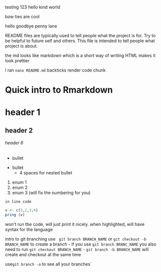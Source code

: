 testing 123 hello kind world 

bow ties are cool 

hello goodbye penny lane

README files are typically used to tell people what the project is for. 
Try to be helpful to future self and others. 
This file is intended to tell people what project is about. 

the md looks like markdown which is a short way of writing HTML
makes it look prettier

I ran `nano README.md`
backticks render code chunk


# Quick intro to Rmarkdown

# header 1
## header 2
###### header 6
- bullet
* bullet
    - 4 spaces for nested bullet
1. enum 1
2. enum 2
1. enum 3 
(will fix the numbering for you)

`in line code `

```r
v <- c(1,2,3,4)
pring (v)
```
won't run the code, will just print it nicely. 
when highlighted, will have syntax for the language 

intro to git branching
use ` git branch BRANCH_NAME` or `git checkout -b BRANCH_NAME` to create  a branch
    - if you use `git branch BRANC_NAME` you also need to run `git checkout BRANCH_NAME`
    - `git branch -b BRANCH_NAME` will create and checkout at the same time

use`git branch -a` to see all your branches`

